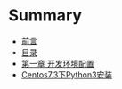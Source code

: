 # Summary

* [前言](README.md)
* [目录](chapter1.md)
* [第一章 开发环境配置](di-yi-zhang-kai-fa-huan-jing-pei-zhi.md)
* [Centos7.3下Python3安装](centos73xia-python3-an-zhuang.md)

